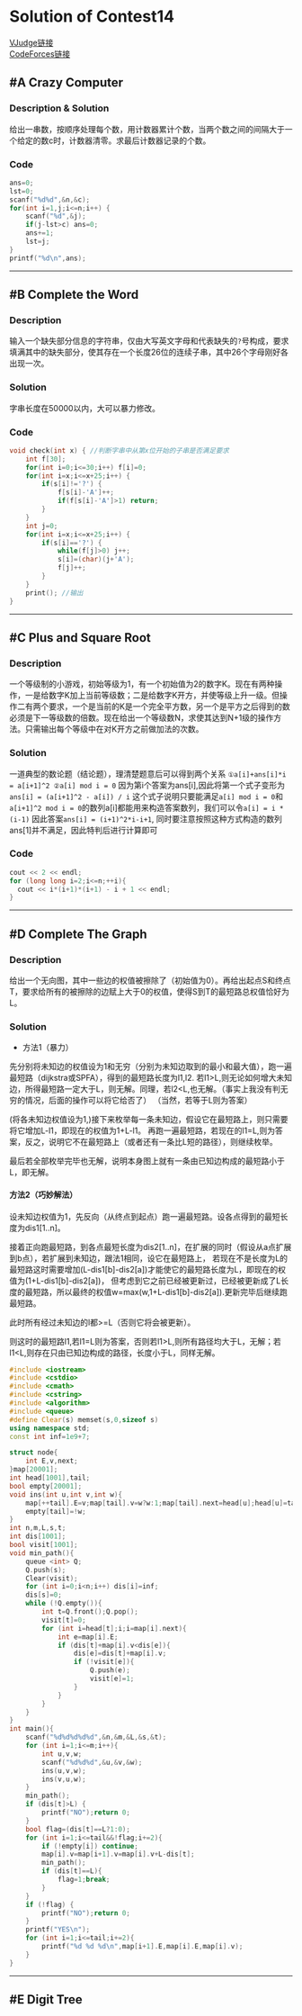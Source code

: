 # Solution of Contest14
[VJudge链接](https://cn.vjudge.net/contest/168561)\
[CodeForces链接](http://codeforces.com/contest/716)
## #A Crazy Computer
### Description & Solution
给出一串数，按顺序处理每个数，用计数器累计个数，当两个数之间的间隔大于一个给定的数c时，计数器清零。求最后计数器记录的个数。
### Code
```Cpp
ans=0;
lst=0;
scanf("%d%d",&n,&c);
for(int i=1,j;i<=n;i++) {
    scanf("%d",&j);
    if(j-lst>c) ans=0;
    ans+=1;
    lst=j;
}
printf("%d\n",ans);
```
***
## #B Complete the Word
### Description
输入一个缺失部分信息的字符串，仅由大写英文字母和代表缺失的`?`号构成，要求填满其中的缺失部分，使其存在一个长度26位的连续子串，其中26个字母刚好各出现一次。
### Solution
字串长度在50000以内，大可以暴力修改。
### Code
```Cpp
void check(int x) { //判断字串中从第x位开始的子串是否满足要求
    int f[30];
    for(int i=0;i<=30;i++) f[i]=0;
    for(int i=x;i<=x+25;i++) {
        if(s[i]!='?') {
            f[s[i]-'A']++;
            if(f[s[i]-'A']>1) return;
        }
    }
    int j=0;
    for(int i=x;i<=x+25;i++) {
        if(s[i]=='?') {
            while(f[j]>0) j++;
            s[i]=(char)(j+'A');
            f[j]++;
        }
    }
    print(); //输出
}
```
***
## #C Plus and Square Root
### Description
一个等级制的小游戏，初始等级为1，有一个初始值为2的数字K。现在有两种操作，一是给数字K加上当前等级数；二是给数字K开方，并使等级上升一级。但操作二有两个要求，一个是当前的K是一个完全平方数，另一个是平方之后得到的数必须是下一等级数的倍数。现在给出一个等级数N，求使其达到N+1级的操作方法。只需输出每个等级中在对K开方之前做加法的次数。
### Solution
一道典型的数论题（结论题），理清楚题意后可以得到两个关系 ```①a[i]+ans[i]*i = a[i+1]^2 ②a[i] mod i = 0```
因为第i个答案为ans[i],因此将第一个式子变形为 ```ans[i] = (a[i+1]^2 - a[i]) / i```
这个式子说明只要能满足```a[i] mod i = 0```和```a[i+1]^2 mod i = 0```的数列a[i]都能用来构造答案数列，我们可以令```a[i] = i * (i-1)```
因此答案```ans[i] = (i+1)^2*i-i+1```, 同时要注意按照这种方式构造的数列ans[1]并不满足，因此特判后进行计算即可
### Code
```Cpp
cout << 2 << endl;
for (long long i=2;i<=n;++i){
  cout << i*(i+1)*(i+1) - i + 1 << endl; 
}
```
***
## #D Complete The Graph
### Description
给出一个无向图，其中一些边的权值被擦除了（初始值为0）。再给出起点S和终点T，要求给所有的被擦除的边赋上大于0的权值，使得S到T的最短路总权值恰好为L。
### Solution
- 方法1（暴力）

先分别将未知边的权值设为1和无穷（分别为未知边取到的最小和最大值），跑一遍最短路（dijkstra或SPFA），得到的最短路长度为l1,l2.
若l1>L,则无论如何增大未知边，所得最短路一定大于L，则无解。同理，若l2<L,也无解。（事实上我没有判无穷的情况，后面的操作可以将它给否了）
（当然，若等于L则为答案）

(将各未知边权值设为1,)接下来枚举每一条未知边，假设它在最短路上，则只需要将它增加L-l1，即现在的权值为1+L-l1。
再跑一遍最短路，若现在的l1=L,则为答案，反之，说明它不在最短路上（或者还有一条比L短的路径），则继续枚举。

最后若全部枚举完毕也无解，说明本身图上就有一条由已知边构成的最短路小于L，即无解。
#### 方法2（巧妙解法）

设未知边权值为1，先反向（从终点到起点）跑一遍最短路。设各点得到的最短长度为dis1[1..n]。

接着正向跑最短路，到各点最短长度为dis2[1..n]，在扩展的同时（假设从a点扩展到b点），若扩展到未知边，跟法1相同，设它在最短路上，
若现在不是长度为L的最短路这时需要增加(L-dis1[b]-dis2[a])才能使它的最短路长度为L，即现在的权值为(1+L-dis1[b]-dis2[a])，
但考虑到它之前已经被更新过，已经被更新成了L长度的最短路，所以最终的权值w=max(w,1+L-dis1[b]-dis2[a]).更新完毕后继续跑最短路。

此时所有经过未知边的l都>=L（否则它将会被更新）。

则这时的最短路l1,若l1=L则为答案，否则若l1>L,则所有路径均大于L，无解；若l1<L,则存在只由已知边构成的路径，长度小于L，同样无解。

``` cpp
#include <iostream>
#include <cstdio>
#include <cmath>
#include <cstring>
#include <algorithm>
#include <queue>
#define Clear(s) memset(s,0,sizeof s)
using namespace std;
const int inf=1e9+7;

struct node{
	int E,v,next;
}map[20001];
int head[1001],tail;
bool empty[20001];
void ins(int u,int v,int w){
	map[++tail].E=v;map[tail].v=w?w:1;map[tail].next=head[u];head[u]=tail;
	empty[tail]=!w;
}
int n,m,L,s,t;
int dis[1001];
bool visit[1001];
void min_path(){
	queue <int> Q;
	Q.push(s);
	Clear(visit);
	for (int i=0;i<n;i++) dis[i]=inf;
	dis[s]=0;
	while (!Q.empty()){
		int t=Q.front();Q.pop();
		visit[t]=0;
		for (int i=head[t];i;i=map[i].next){
			int e=map[i].E;
			if (dis[t]+map[i].v<dis[e]){
				dis[e]=dis[t]+map[i].v;
				if (!visit[e]){
					Q.push(e);
					visit[e]=1;
				}
			}
		}
	}	
}
int main(){
	scanf("%d%d%d%d%d",&n,&m,&L,&s,&t);
	for (int i=1;i<=m;i++){
		int u,v,w;
		scanf("%d%d%d",&u,&v,&w);
		ins(u,v,w);
		ins(v,u,w);
	}
	min_path();
	if (dis[t]>L) {
		printf("NO");return 0;
	}
	bool flag=(dis[t]==L?1:0);
	for (int i=1;i<=tail&&!flag;i+=2){
		if (!empty[i]) continue;
		map[i].v=map[i+1].v=map[i].v+L-dis[t];
		min_path();
		if (dis[t]==L){
			flag=1;break;
		}
	}
	if (!flag) {
		printf("NO");return 0;
	}
	printf("YES\n");
	for (int i=1;i<=tail;i+=2){
		printf("%d %d %d\n",map[i+1].E,map[i].E,map[i].v);
	}	
}
```

***
## #E Digit Tree
